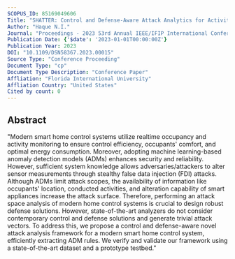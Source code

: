 ```yaml
---
SCOPUS_ID: 85169049606
Title: "SHATTER: Control and Defense-Aware Attack Analytics for Activity-Driven Smart Home Systems"
Author: "Haque N.I."
Journal: "Proceedings - 2023 53rd Annual IEEE/IFIP International Conference on Dependable Systems and Networks, DSN 2023"
Publication Date: {'$date': '2023-01-01T00:00:00Z'}
Publication Year: 2023
DOI: "10.1109/DSN58367.2023.00015"
Source Type: "Conference Proceeding"
Document Type: "cp"
Document Type Description: "Conference Paper"
Affliation: "Florida International University"
Affliation Country: "United States"
Cited by count: 0
---
```


## Abstract
"Modern smart home control systems utilize realtime occupancy and activity monitoring to ensure control efficiency, occupants' comfort, and optimal energy consumption. Moreover, adopting machine learning-based anomaly detection models (ADMs) enhances security and reliability. However, sufficient system knowledge allows adversaries/attackers to alter sensor measurements through stealthy false data injection (FDI) attacks. Although ADMs limit attack scopes, the availability of information like occupants' location, conducted activities, and alteration capability of smart appliances increase the attack surface. Therefore, performing an attack space analysis of modern home control systems is crucial to design robust defense solutions. However, state-of-the-art analyzers do not consider contemporary control and defense solutions and generate trivial attack vectors. To address this, we propose a control and defense-aware novel attack analysis framework for a modern smart home control system, efficiently extracting ADM rules. We verify and validate our framework using a state-of-the-art dataset and a prototype testbed."
